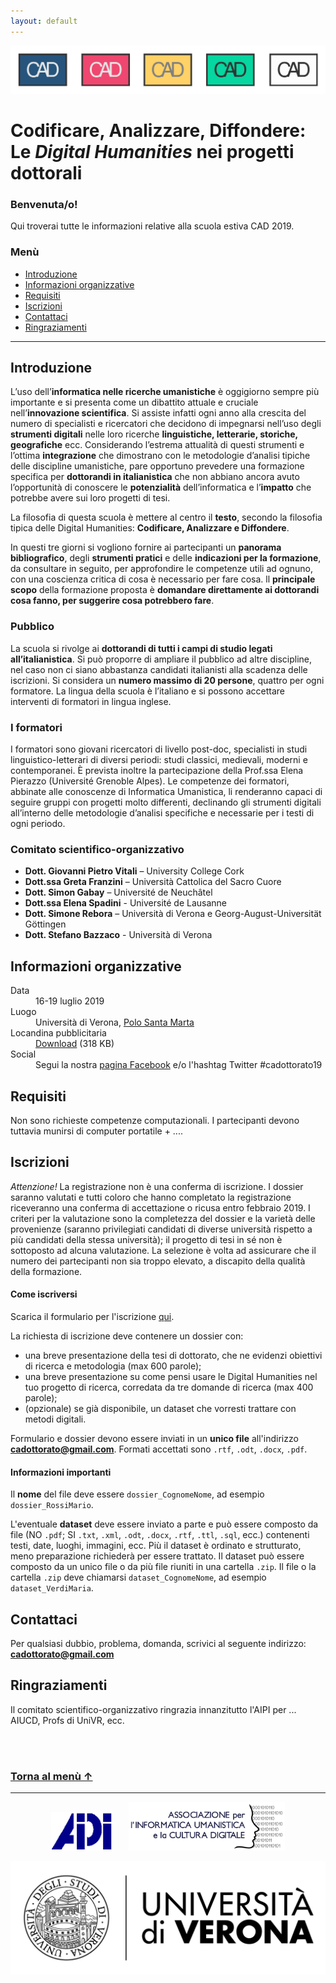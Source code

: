 ```yaml
---
layout: default
---
```


![CAD-logo](assets/img/CAD-logo-long.png)

# Codificare, Analizzare, Diffondere: <br />Le *Digital Humanities* nei progetti dottorali

### Benvenuta/o!
Qui troverai tutte le informazioni relative alla scuola estiva CAD 2019. 


### <a name="menu"></a>Menù 
<!--using <a> anchor in header to work-around grave accent issue in markdown anchor-->

* [Introduzione](#introduzione)
* [Informazioni organizzative](#informazioni-organizzative)
* [Requisiti](#requisiti)
* [Iscrizioni](#iscrizioni)
* [Contattaci](#contattaci)
* [Ringraziamenti](#ringraziamenti)

<!--* [Materiali](#materiali)
* [Approfondimento](#approfondimento)
* [Feedback](#feedback)
* [Programma](#programma) -->

* * * 


## Introduzione

L’uso dell’**informatica nelle ricerche umanistiche** è oggigiorno sempre più importante e si presenta come un dibattito attuale e cruciale nell’**innovazione scientifica**. Si assiste infatti ogni anno alla crescita del numero di specialisti e ricercatori che decidono di impegnarsi nell’uso degli **strumenti digitali** nelle loro ricerche **linguistiche, letterarie, storiche, geografiche** ecc.
Considerando l’estrema attualità di questi strumenti e l’ottima **integrazione** che dimostrano con le metodologie d’analisi tipiche delle discipline umanistiche, pare opportuno prevedere una formazione specifica per **dottorandi in italianistica** che non abbiano ancora avuto l’opportunità di conoscere le **potenzialità** dell’informatica e l’**impatto** che potrebbe avere sui loro progetti di tesi. 

La filosofia di questa scuola è mettere al centro il **testo**, secondo la filosofia tipica delle Digital Humanities: **Codificare, Analizzare e Diffondere**.

In questi tre giorni si vogliono fornire ai partecipanti un **panorama bibliografico**, degli **strumenti pratici** e delle **indicazioni per la formazione**, da consultare in seguito, per approfondire le competenze utili ad ognuno, con una coscienza critica di cosa è necessario per fare cosa. ll **principale scopo** della formazione proposta è **domandare direttamente ai dottorandi cosa fanno, per suggerire cosa potrebbero fare**. 

### Pubblico

La scuola si rivolge ai **dottorandi di tutti i campi di studio legati all’italianistica**. Si può proporre di ampliare il pubblico ad altre discipline, nel caso non ci siano abbastanza candidati italianisti alla scadenza delle iscrizioni. 
Si considera un **numero massimo di 20 persone**, quattro per ogni formatore.
La lingua della scuola è l’italiano e si possono accettare interventi di formatori in lingua inglese.

### I formatori

I formatori sono giovani ricercatori di livello post-doc, specialisti in studi linguistico-letterari di diversi periodi: studi classici, medievali, moderni e contemporanei. È prevista inoltre la partecipazione della Prof.ssa Elena Pierazzo (Université Grenoble Alpes). Le competenze dei formatori, abbinate alle conoscenze di Informatica Umanistica, li renderanno capaci di seguire gruppi con progetti molto differenti, declinando gli strumenti digitali all’interno delle metodologie d’analisi specifiche e necessarie per i testi di ogni periodo.



### Comitato scientifico-organizzativo 

* **Dott. Giovanni Pietro Vitali** – University College Cork
* **Dott.ssa Greta Franzini** – Università Cattolica del Sacro Cuore
* **Dott. Simon Gabay** – Université de Neuchâtel
* **Dott.ssa Elena Spadini** - Université de Lausanne
* **Dott. Simone Rebora** – Università di Verona e Georg-August-Universität Göttingen
* **Dott. Stefano Bazzaco** - Università di Verona


## Informazioni organizzative

<dl>
<dt>Data</dt>
<dd>16-19 luglio 2019</dd>
<dt>Luogo</dt>
<dd>Università di Verona, <a href="http://comunicazione.univr.it/santamarta/index.html" target="_blank" title="Opens in new tab">Polo Santa Marta</a></dd>
<dt>Locandina pubblicitaria</dt>
<dd><a href="https://github.com/CADottorato/sito/blob/master/assets/img/CAD-locandina.jpg" target="_blank" title="Opens in new tab">Download</a> (318 KB)</dd>
<dt>Social</dt>
<dd>Segui la nostra <a href="https://bit.ly/2P0CikQ" target="_blank" title="Opens in new tab">pagina Facebook</a> e/o l'hashtag Twitter #cadottorato19</dd>
</dl>

<!--
<dt>Aule</dt>
<dd>....</dd>
<dt>Cena sociale</dt>
<dd>Ristorante ...</dd>-->


## Requisiti

Non sono richieste competenze computazionali. I partecipanti devono tuttavia munirsi di computer portatile + ....



## Iscrizioni

*Attenzione!* La registrazione non è una conferma di iscrizione. I dossier saranno valutati e tutti coloro che hanno completato la registrazione riceveranno una conferma di accettazione o ricusa entro febbraio 2019. I criteri per la valutazione sono la completezza del dossier e la varietà delle provenienze (saranno privilegiati candidati di diverse università rispetto a più candidati della stessa università); il progetto di tesi in sé non è sottoposto ad alcuna valutazione. La selezione è volta ad assicurare che il numero dei partecipanti non sia troppo elevato, a discapito della qualità della formazione.


#### Come iscriversi

Scarica il formulario per l'iscrizione [qui](assets/iscrizioni_form.rtf).

La richiesta di iscrizione deve contenere un dossier con:

* una breve presentazione della tesi di dottorato, che ne evidenzi obiettivi di ricerca e metodologia (max 600 parole);
* una breve presentazione su come pensi usare le Digital Humanities nel tuo progetto di ricerca, corredata da tre domande di ricerca (max 400 parole);
* (opzionale) se già disponibile, un dataset che vorresti trattare con metodi digitali.


Formulario e dossier devono essere inviati in un **unico file** all'indirizzo **cadottorato@gmail.com**. Formati accettati sono `.rtf`, `.odt`, `.docx`, `.pdf`.

#### Informazioni importanti

Il **nome** del file deve essere `dossier_CognomeNome`, ad esempio `dossier_RossiMario`.

L'eventuale **dataset** deve essere inviato a parte e può essere composto da file (NO `.pdf`; SI `.txt`, `.xml`, `.odt`, `.docx`, `.rtf`, `.ttl`, `.sql`, ecc.) contenenti testi, date, luoghi, immagini, ecc. Più il dataset è ordinato e strutturato, meno preparazione richiederà per essere trattato. Il dataset può essere composto da un unico file o da più file riuniti in una cartella `.zip`. Il file o la cartella `.zip` deve chiamarsi `dataset_CognomeNome`, ad esempio `dataset_VerdiMaria`.



<!--## Programma

### Martedì 16 luglio

| Ore          | Sessione          | Formatore  | Aula |
|:-------------|:------------------|:-----------|:-----|
| 09:00-10:00  | Stilometria       | S. Rebora  |      |
| 11:00-11:30  | PAUSA CAFFE'      |            |      |


### Mercoledì 17 luglio - *Codificare*


| Ore          | Sessione          | Formatore    | Aula |
|:-------------|:----------------|:---------------|:-----|
|              |                 |                |      |


### Giovedì 18 luglio - *Analizzare*

| Ore       | Sessione         | Formatore | Aula   |
|:----------|:-----------------|:----------|:-------|
|           |                  |           |        |


### Venerdì 19 luglio - *Diffondere*

| Ore        | Sessione        | Formatore | Aula |
|:-----------|:----------------|:----------|:-----|
|            |                 |           |      |

## Materiali


### Segnala problemi 

Per segnalare problemi o la presenza di refusi nei materiali didattici, crea un nuovo *issue* [QUI](https://github.com/CADottorato/materiali/issues).


## Approfondimento

* GitHub
* Stilometria
* Ecc.

## Feedback

Come valuteresti la tua esperienza a CAD?
Aiutaci a migliorare scrivendo a ....-->


## Contattaci

Per qualsiasi dubbio, problema, domanda, scrivici al seguente indirizzo: **cadottorato@gmail.com**


## Ringraziamenti

Il comitato scientifico-organizzativo ringrazia innanzitutto l'AIPI per ... AIUCD, Profs di UniVR, ecc.

<br /><br />
### [Torna al men&#249; &uarr;](#menu)



* * *

<p align="center">
  <a href="http://www.aiucd.it" target="_blank" title="Opens in new tab"><img src="assets/img/aipi-logo.png" width="100px" /></a> &nbsp;&nbsp;&nbsp;&nbsp;
  <a href="http://www.infoaipi.org/" target="_blank" title="Opens in new tab"><img src="assets/img/aiucd-logo.png" width="250px" /></a> 
</p>


<a href="https://www.univr.it/en/home" target="_blank" title="Opens in new tab"><img src="assets/img/logo-univr.png" /></a>

<!--

Text can be ~~strikethrough~~.

[Link to another page](./another-page.html).



```js
// Javascript code with syntax highlighting.
var fun = function lang(l) {
  dateformat.i18n = require('./lang/' + l)
  return true;
}
```

```ruby
# Ruby code with syntax highlighting
GitHubPages::Dependencies.gems.each do |gem, version|
  s.add_dependency(gem, "= #{version}")
end
```-->